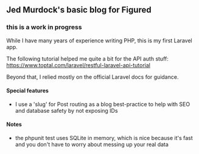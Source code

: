 ## Jed Murdock's basic blog for Figured

### this is a work in progress

While I have many years of experience writing PHP, this is my first Laravel app. 

The following tutorial helped me quite a bit for the API auth stuff: https://www.toptal.com/laravel/restful-laravel-api-tutorial

Beyond that, I relied mostly on the official Laravel docs for guidance. 

#### Special features 
- I use a 'slug' for Post routing as a blog best-practice to help with SEO and database safety by not exposing IDs


#### Notes
- the phpunit test uses SQLite in memory, which is nice because it's fast and you don't have to worry about messing up your real data

